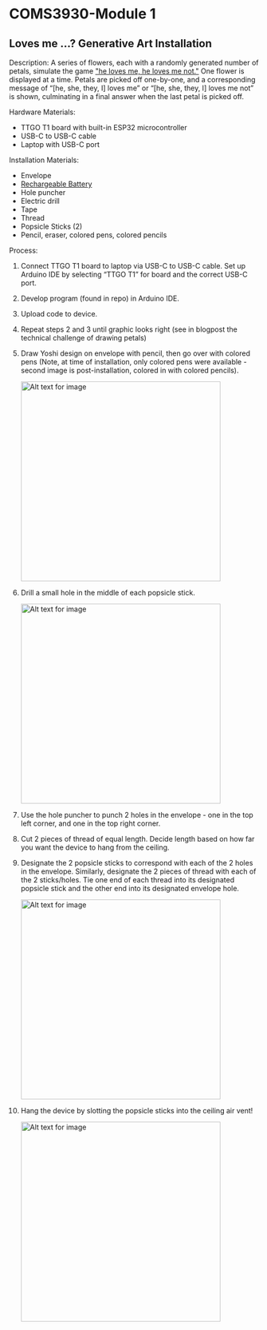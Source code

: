 # COMS3930-Module 1 

## Loves me ...? Generative Art Installation

Description:
A series of flowers, each with a randomly generated number of petals, simulate the game ["he loves me, he loves me not."](https://en.wikipedia.org/wiki/He_loves_me..._he_loves_me_not)
 One flower is displayed at a time. Petals are picked off one-by-one, and a corresponding message of “[he, she, they, I] loves me” or “[he, she, they, I] loves me not” is shown, culminating in a final answer when the last petal is picked off. 

Hardware Materials:
* TTGO T1 board with built-in ESP32 microcontroller 
* USB-C to USB-C cable 
* Laptop with USB-C port

Installation Materials: 
* Envelope
* [Rechargeable Battery](https://www.makerfocus.com/products/4pcs-952540-3-7v-1000mah-battery-with-jst1-25-connector-lithium-rechargeable-battery)
* Hole puncher
* Electric drill
* Tape
* Thread
* Popsicle Sticks (2) 
* Pencil, eraser, colored pens, colored pencils 

Process: 
1. Connect TTGO T1 board to laptop via USB-C to USB-C cable. Set up Arduino IDE by selecting “TTGO T1” for board and the correct USB-C port. 
2. Develop program (found in repo) in Arduino IDE.
3. Upload code to device.
4. Repeat steps 2 and 3 until graphic looks right (see in blogpost the technical challenge of drawing petals)
5. Draw Yoshi design on envelope with pencil, then go over with colored pens (Note, at time of installation, only colored pens were available - second image is post-installation, colored in with colored pencils).
   
   <img src="/drawing.png" width="400" alt="Alt text for image">
   
6. Drill a small hole in the middle of each popsicle stick.
   
   <img src="/drill.png" width="400" alt="Alt text for image">
   
7. Use the hole puncher to punch 2 holes in the envelope - one in the top left corner, and one in the top right corner.
8. Cut 2 pieces of thread of equal length. Decide length based on how far you want the device to hang from the ceiling.
9. Designate the 2 popsicle sticks to correspond with each of the 2 holes in the envelope. Similarly, designate the 2 pieces of thread with each of the 2 sticks/holes. Tie one end of each thread into its designated popsicle stick and the other end into its designated envelope hole.

   <img src="/stick.png" width="400" alt="Alt text for image">
    
10. Hang the device by slotting the popsicle sticks into the ceiling air vent!
    
    <img src="/hungup.png" width="400" alt="Alt text for image">

